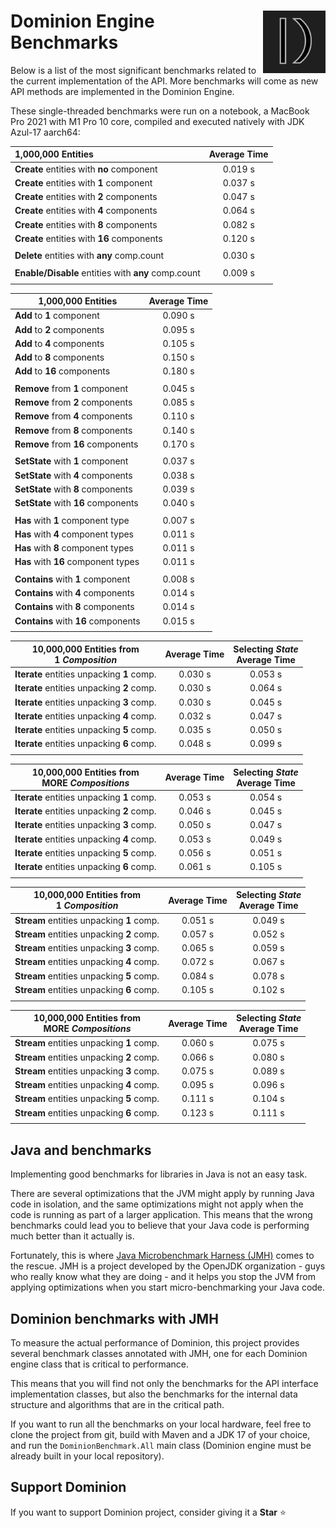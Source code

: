 # <img src="https://raw.githubusercontent.com/dominion-dev/dominion-dev.github.io/main/dominion-logo-square.png" align="right" width="100"> Dominion Engine Benchmarks

Below is a list of the most significant benchmarks related to the current implementation of the API. More benchmarks
will come as new API methods are implemented in the Dominion Engine.

These single-threaded benchmarks were run on a notebook, a MacBook Pro 2021 with M1 Pro 10 core, compiled and executed
natively with JDK Azul-17 aarch64:

| 1,000,000 Entities                                  | Average Time |
|:----------------------------------------------------|:------------:|
| **Create** entities with **no** component           |   0.019 s    |
| **Create** entities with **1** component            |   0.037 s    |
| **Create** entities with **2** components           |   0.047 s    |
| **Create** entities with **4** components           |   0.064 s    |
| **Create** entities with **8** components           |   0.082 s    |
| **Create** entities with **16** components          |   0.120 s    |
|                                                     |              |
| **Delete** entities with **any** comp.count         |   0.030 s    |
|                                                     |              |
| **Enable/Disable** entities with **any** comp.count |   0.009 s    |
|                                                     |              |

| 1,000,000 Entities                  | Average Time |
|-------------------------------------|:------------:|
| **Add** to **1** component          |   0.090 s    |
| **Add** to **2** components         |   0.095 s    |
| **Add** to **4** components         |   0.105 s    |
| **Add** to **8** components         |   0.150 s    |
| **Add** to **16** components        |   0.180 s    |
|                                     |              |
| **Remove** from **1** component     |   0.045 s    |
| **Remove** from **2** components    |   0.085 s    |
| **Remove** from **4** components    |   0.110 s    |
| **Remove** from **8** components    |   0.140 s    |
| **Remove** from **16** components   |   0.170 s    |
|                                     |              ||                                        |              |
| **SetState** with **1** component   |   0.037 s    |
| **SetState** with **4** components  |   0.038 s    |
| **SetState** with **8** components  |   0.039 s    |
| **SetState** with **16** components |   0.040 s    |
|                                     |              |
| **Has** with **1** component type   |   0.007 s    |
| **Has** with **4** component types  |   0.011 s    |
| **Has** with **8** component types  |   0.011 s    |
| **Has** with **16** component types |   0.011 s    |
|                                     |              |
| **Contains** with **1** component   |   0.008 s    |
| **Contains** with **4** components  |   0.014 s    |
| **Contains** with **8** components  |   0.014 s    |
| **Contains** with **16** components |   0.015 s    |
|                                     |              |

| 10,000,000 Entities from <br/>1 _Composition_ | Average Time | Selecting _State_<br/>Average Time |
|-----------------------------------------------|:------------:|:----------------------------------:|
| **Iterate** entities unpacking **1** comp.    |   0.030 s    |              0.053 s               |
| **Iterate** entities unpacking **2** comp.    |   0.030 s    |              0.064 s               |
| **Iterate** entities unpacking **3** comp.    |   0.030 s    |              0.045 s               |
| **Iterate** entities unpacking **4** comp.    |   0.032 s    |              0.047 s               |
| **Iterate** entities unpacking **5** comp.    |   0.035 s    |              0.050 s               |
| **Iterate** entities unpacking **6** comp.    |   0.048 s    |              0.099 s               |
|                                               |              |                                    |

| 10,000,000 Entities from <br/>MORE _Compositions_<br/> | Average Time | Selecting _State_<br/>Average Time |
|--------------------------------------------------------|:------------:|:----------------------------------:|
| **Iterate** entities unpacking **1** comp.             |   0.053 s    |              0.054 s               |
| **Iterate** entities unpacking **2** comp.             |   0.046 s    |              0.045 s               |
| **Iterate** entities unpacking **3** comp.             |   0.050 s    |              0.047 s               |
| **Iterate** entities unpacking **4** comp.             |   0.053 s    |              0.049 s               |
| **Iterate** entities unpacking **5** comp.             |   0.056 s    |              0.051 s               |
| **Iterate** entities unpacking **6** comp.             |   0.061 s    |              0.105 s               |
|                                                        |              |                                    |

| 10,000,000 Entities from <br/>1 _Composition_ | Average Time | Selecting _State_<br/>Average Time |
|-----------------------------------------------|:------------:|:----------------------------------:|
| **Stream** entities unpacking **1** comp.     |   0.051 s    |              0.049 s               |
| **Stream** entities unpacking **2** comp.     |   0.057 s    |              0.052 s               |
| **Stream** entities unpacking **3** comp.     |   0.065 s    |              0.059 s               |
| **Stream** entities unpacking **4** comp.     |   0.072 s    |              0.067 s               |
| **Stream** entities unpacking **5** comp.     |   0.084 s    |              0.078 s               |
| **Stream** entities unpacking **6** comp.     |   0.105 s    |              0.102 s               |
|                                               |              |                                    |

| 10,000,000 Entities from <br/>MORE _Compositions_<br/> | Average Time | Selecting _State_<br/>Average Time |
|--------------------------------------------------------|:------------:|:----------------------------------:|
| **Stream** entities unpacking **1** comp.              |   0.060 s    |              0.075 s               |
| **Stream** entities unpacking **2** comp.              |   0.066 s    |              0.080 s               |
| **Stream** entities unpacking **3** comp.              |   0.075 s    |              0.089 s               |
| **Stream** entities unpacking **4** comp.              |   0.095 s    |              0.096 s               |
| **Stream** entities unpacking **5** comp.              |   0.111 s    |              0.104 s               |
| **Stream** entities unpacking **6** comp.              |   0.123 s    |              0.111 s               |
|                                                        |              |                                    |

## Java and benchmarks

Implementing good benchmarks for libraries in Java is not an easy task.

There are several optimizations that the JVM might apply by running Java code in isolation, and the same optimizations
might not apply when the code is running as part of a larger application. This means that the wrong benchmarks could
lead you to believe that your Java code is performing much better than it actually is.

Fortunately, this is where  [Java Microbenchmark Harness (JMH)](https://github.com/openjdk/jmh) comes to the rescue. JMH
is a project developed by the OpenJDK organization - guys who really know what they are doing - and it helps you stop
the JVM from applying optimizations when you start micro-benchmarking your Java code.

## Dominion benchmarks with JMH

To measure the actual performance of Dominion, this project provides several benchmark classes annotated with JMH, one
for each Dominion engine class that is critical to performance.

This means that you will find not only the benchmarks for the API interface implementation classes, but also the
benchmarks for the internal data structure and algorithms that are in the critical path.

If you want to run all the benchmarks on your local hardware, feel free to clone the project from git, build with Maven
and a JDK 17 of your choice, and run the `DominionBenchmark.All` main class (Dominion engine must be already built in
your local repository).

## Support Dominion

If you want to support Dominion project, consider giving it a **Star** ⭐️
